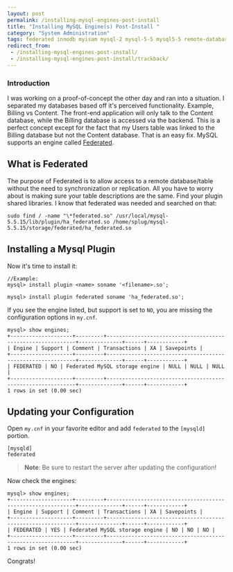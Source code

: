 ```yaml
---
layout: post
permalink: /installing-mysql-engines-post-install
title: "Installing MySQL Engine(s) Post-Install "
category: "System Administration"
tags: federated innodb myisam mysql-2 mysql-5-5 mysql5-5 remote-databases remote-mysql remote-sql-import remote-tables
redirect_from:
 - /installing-mysql-engines-post-install/
 - /installing-mysql-engines-post-install/trackback/
---
```

### Introduction

I was working on a proof-of-concept the other day and ran into a situation. I separated my databases based off it's perceived functionality. Example, Billing vs Content. The front-end application will only talk to the Content database, while the Billing database is accessed via the backend. This is a perfect concept except for the fact that my Users table was linked to the Billing database but not the Content database. That is an easy fix. MySQL supports an engine called [Federated](http://dev.mysql.com/doc/refman/5.0/en/federated-storage-engine.html "Federated @ MySQL"). 


## What is Federated
The purpose of Federated is to allow access to a remote database/table without the need to synchronization or replication. All you have to worry about is making sure your table descriptions are the same. Find your plugin shared libraries. I know that federated was needed and searched on that: 

    sudo find / -name "\*federated.so" /usr/local/mysql-5.5.15/lib/plugin/ha_federated.so /home/splug/mysql-5.5.15/storage/federated/ha_federated.so


## Installing a Mysql Plugin
Now it's time to install it: 

    //Example:
    mysql> install plugin <name> soname '<filename>.so';

    mysql> install plugin federated soname 'ha_federated.so';

If you see the engine listed, but support is set to `NO`, you are missing the configuration options in `my.cnf`.

    mysql> show engines;
    +--------------------+---------+------------------------------------------------------------+--------------+------+------------+
    | Engine | Support | Comment | Transactions | XA | Savepoints |
    +--------------------+---------+------------------------------------------------------------+--------------+------+------------+
    | FEDERATED | NO | Federated MySQL storage engine | NULL | NULL | NULL |
    +--------------------+---------+------------------------------------------------------------+--------------+------+------------+
    1 rows in set (0.00 sec)

## Updating your Configuration
Open `my.cnf` in your favorite editor and add `federated` to the `[mysqld]` portion.

    [mysqld]
    federated

> **Note**: Be sure to restart the server after updating the configuration!

Now check the engines:

    mysql> show engines;
    +--------------------+---------+------------------------------------------------------------+--------------+------+------------+
    | Engine | Support | Comment | Transactions | XA | Savepoints |
    +--------------------+---------+------------------------------------------------------------+--------------+------+------------+
    | FEDERATED | YES | Federated MySQL storage engine | NO | NO | NO |
    +--------------------+---------+------------------------------------------------------------+--------------+------+------------+
    1 rows in set (0.00 sec)

Congrats!